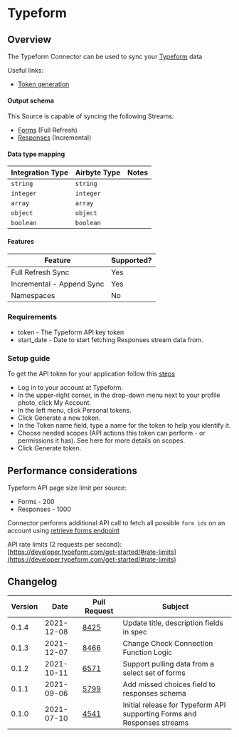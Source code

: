 # Typeform

## Overview

The Typeform Connector can be used to sync your [Typeform](https://developer.typeform.com/get-started/) data

Useful links:

* [Token generation](https://developer.typeform.com/get-started/personal-access-token/)

#### Output schema

This Source is capable of syncing the following Streams:

* [Forms](https://developer.typeform.com/create/reference/retrieve-form/) (Full Refresh)
* [Responses](https://developer.typeform.com/responses/reference/retrieve-responses/) (Incremental)

#### Data type mapping

| Integration Type | Airbyte Type | Notes |
| ---------------- | ------------ | ----- |
| `string`         | `string`     |       |
| `integer`        | `integer`    |       |
| `array`          | `array`      |       |
| `object`         | `object`     |       |
| `boolean`        | `boolean`    |       |

#### Features

| Feature                   | Supported? |
| ------------------------- | ---------- |
| Full Refresh Sync         | Yes        |
| Incremental - Append Sync | Yes        |
| Namespaces                | No         |

### Requirements

* token - The Typeform API key token
* start\_date - Date to start fetching Responses stream data from.

### Setup guide

To get the API token for your application follow this [steps](https://developer.typeform.com/get-started/personal-access-token/)

* Log in to your account at Typeform.
* In the upper-right corner, in the drop-down menu next to your profile photo, click My Account.
* In the left menu, click Personal tokens.
* Click Generate a new token.
* In the Token name field, type a name for the token to help you identify it.
* Choose needed scopes (API actions this token can perform - or permissions it has). See here for more details on scopes.
* Click Generate token.

## Performance considerations

Typeform API page size limit per source:

* Forms - 200
* Responses - 1000

Connector performs additional API call to fetch all possible `form ids` on an account using [retrieve forms endpoint](https://developer.typeform.com/create/reference/retrieve-forms/)

API rate limits (2 requests per second): [https://developer.typeform.com/get-started/#rate-limits](https://developer.typeform.com/get-started/#rate-limits)

## Changelog

| Version | Date       | Pull Request                                           | Subject                                                                 |
| ------- | ---------- | ------------------------------------------------------ | ----------------------------------------------------------------------- |
| 0.1.4   | 2021-12-08 | [8425](https://github.com/airbytehq/airbyte/pull/8425) | Update title, description fields in spec                                |
| 0.1.3   | 2021-12-07 | [8466](https://github.com/airbytehq/airbyte/pull/8466) | Change Check Connection Function Logic                                  |
| 0.1.2   | 2021-10-11 | [6571](https://github.com/airbytehq/airbyte/pull/6571) | Support pulling data from a select set of forms                         |
| 0.1.1   | 2021-09-06 | [5799](https://github.com/airbytehq/airbyte/pull/5799) | Add missed choices field to responses schema                            |
| 0.1.0   | 2021-07-10 | [4541](https://github.com/airbytehq/airbyte/pull/4541) | Initial release for Typeform API supporting Forms and Responses streams |

